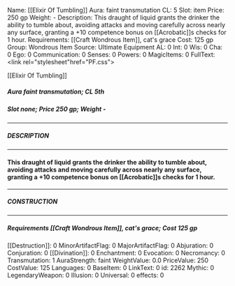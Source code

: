 Name: [[Elixir Of Tumbling]]
Aura: faint transmutation
CL: 5
Slot: item
Price: 250 gp
Weight: -
Description: This draught of liquid grants the drinker the ability to tumble about, avoiding attacks and moving carefully across nearly any surface, granting a +10 competence bonus on [[Acrobatic]]s checks for 1 hour.
Requirements: [[Craft Wondrous Item]], cat's grace
Cost: 125 gp
Group: Wondrous Item
Source: Ultimate Equipment
AL: 0
Int: 0
Wis: 0
Cha: 0
Ego: 0
Communication: 0
Senses: 0
Powers: 0
MagicItems: 0
FullText: <link rel="stylesheet"href="PF.css"><div class="heading"><p class="alignleft">[[Elixir Of Tumbling]]</p><div style="clear: both;"></div></div><div><h5><b>Aura </b>faint transmutation; <b>CL </b>5th</h5><h5><b>Slot </b>none; <b>Price </b>250 gp; <b>Weight </b>-</h5></div><hr/><div><h5><b>DESCRIPTION</b></h5></div><hr/><div><h4><p>This draught of liquid grants the drinker the ability to tumble about, avoiding attacks and moving carefully across nearly any surface, granting a +10 competence bonus on [[Acrobatic]]s checks for 1 hour.</p></h4></div><hr/><div><h5><b>CONSTRUCTION</b></h5></div><hr/><div><h5><b>Requirements </b>[[Craft Wondrous Item]], <i>cat's grace</i>; <b>Cost </b>125 gp</h5></div>
[[Destruction]]: 0
MinorArtifactFlag: 0
MajorArtifactFlag: 0
Abjuration: 0
Conjuration: 0
[[Divination]]: 0
Enchantment: 0
Evocation: 0
Necromancy: 0
Transmutation: 1
AuraStrength: faint
WeightValue: 0.0
PriceValue: 250
CostValue: 125
Languages: 0
BaseItem: 0
LinkText: 0
id: 2262
Mythic: 0
LegendaryWeapon: 0
Illusion: 0
Universal: 0
effects: 0
